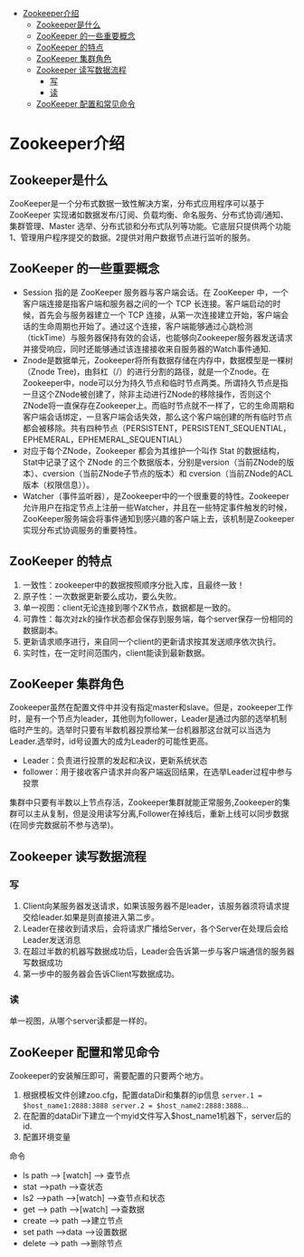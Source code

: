 - [Zookeeper介绍](#zookeeper%e4%bb%8b%e7%bb%8d)
  - [Zookeeper是什么](#zookeeper%e6%98%af%e4%bb%80%e4%b9%88)
  - [ZooKeeper 的一些重要概念](#zookeeper-%e7%9a%84%e4%b8%80%e4%ba%9b%e9%87%8d%e8%a6%81%e6%a6%82%e5%bf%b5)
  - [ZooKeeper 的特点](#zookeeper-%e7%9a%84%e7%89%b9%e7%82%b9)
  - [ZooKeeper 集群角色](#zookeeper-%e9%9b%86%e7%be%a4%e8%a7%92%e8%89%b2)
  - [Zookeeper 读写数据流程](#zookeeper-%e8%af%bb%e5%86%99%e6%95%b0%e6%8d%ae%e6%b5%81%e7%a8%8b)
    - [写](#%e5%86%99)
    - [读](#%e8%af%bb)
  - [ZooKeeper 配置和常见命令](#zookeeper-%e9%85%8d%e7%bd%ae%e5%92%8c%e5%b8%b8%e8%a7%81%e5%91%bd%e4%bb%a4)

# Zookeeper介绍

## Zookeeper是什么

ZooKeeper是一个分布式数据一致性解决方案，分布式应用程序可以基于 ZooKeeper 实现诸如数据发布/订阅、负载均衡、命名服务、分布式协调/通知、集群管理、Master 选举、分布式锁和分布式队列等功能。它底层只提供两个功能1、管理用户程序提交的数据。2提供对用户数据节点进行监听的服务。

## ZooKeeper 的一些重要概念

- Session 指的是 ZooKeeper 服务器与客户端会话。在 ZooKeeper 中，一个客户端连接是指客户端和服务器之间的一个 TCP 长连接。客户端启动的时候，首先会与服务器建立一个 TCP 连接，从第一次连接建立开始，客户端会话的生命周期也开始了。通过这个连接，客户端能够通过心跳检测（tickTime）与服务器保持有效的会话，也能够向Zookeeper服务器发送请求并接受响应，同时还能够通过该连接接收来自服务器的Watch事件通知.
- Znode是数据单元，Zookeeper将所有数据存储在内存中，数据模型是一棵树（Znode Tree)，由斜杠（/）的进行分割的路径，就是一个Znode。在Zookeeper中，node可以分为持久节点和临时节点两类。所谓持久节点是指一旦这个ZNode被创建了，除非主动进行ZNode的移除操作，否则这个ZNode将一直保存在Zookeeper上。而临时节点就不一样了，它的生命周期和客户端会话绑定，一旦客户端会话失效，那么这个客户端创建的所有临时节点都会被移除。共有四种节点（PERSISTENT，PERSISTENT_SEQUENTIAL，EPHEMERAL，EPHEMERAL_SEQUENTIAL）
- 对应于每个ZNode，Zookeeper 都会为其维护一个叫作 Stat 的数据结构，Stat中记录了这个 ZNode 的三个数据版本，分别是version（当前ZNode的版本）、cversion（当前ZNode子节点的版本）和 cversion（当前ZNode的ACL版本（权限信息））。
- Watcher（事件监听器），是Zookeeper中的一个很重要的特性。Zookeeper允许用户在指定节点上注册一些Watcher，并且在一些特定事件触发的时候，ZooKeeper服务端会将事件通知到感兴趣的客户端上去，该机制是Zookeeper实现分布式协调服务的重要特性。

## ZooKeeper 的特点

1. 一致性：zookeeper中的数据按照顺序分批入库，且最终一致！
2. 原子性：一次数据更新要么成功，要么失败。
3. 单一视图：client无论连接到哪个ZK节点，数据都是一致的。
4. 可靠性：每次对zk的操作状态都会保存到服务端，每个server保存一份相同的数据副本。
5. 更新请求顺序进行，来自同一个client的更新请求按其发送顺序依次执行。
6. 实时性，在一定时间范围内，client能读到最新数据。

## ZooKeeper 集群角色

Zookeeper虽然在配置文件中并没有指定master和slave。但是，zookeeper工作时，是有一个节点为leader，其他则为follower，Leader是通过内部的选举机制临时产生的。选举时只要有半数机器投票给某一台机器那这台就可以当选为Leader.选举时，id号设置大的成为Leader的可能性更高。

- Leader：负责进行投票的发起和决议，更新系统状态
- follower：用于接收客户请求并向客户端返回结果，在选举Leader过程中参与投票

集群中只要有半数以上节点存活，Zookeeper集群就能正常服务,Zookeeper的集群可以主从复制，但是没用读写分离,Follower在掉线后，重新上线可以同步数据(在同步完数据前不参与选举)。

## Zookeeper 读写数据流程

### 写

1. Client向某服务器发送请求，如果该服务器不是leader，该服务器须将请求提交给leader.如果是则直接进入第二步。
2. Leader在接收到请求后，会将请求广播给Server，各个Server在处理后会给Leader发送消息
3. 在超过半数的机器写数据成功后，Leader会告诉第一步与客户端通信的服务器写数据成功
4. 第一步中的服务器会告诉Client写数据成功。

### 读

单一视图，从哪个server读都是一样的。

## ZooKeeper 配置和常见命令

Zookeeper的安装解压即可，需要配置的只要两个地方。

1. 根据模板文件创建zoo.cfg，配置dataDir和集群的ip信息   `server.1 = $host_name1:2888:3888 server.2 = $host_name2:2888:3888`...
2. 在配置的dataDir下建立一个myid文件写入$host_name1机器下，server后的id.
3. 配置环境变量

命令

- ls path --> [watch] --> 查节点
- stat -->path  -->查状态
- ls2 -->path -->[watch] -->查节点和状态
- get --> path -->[watch] -->查数据
- create --> path -->建立节点
- set path  -->data -->设置数据
- delete --> path -->删除节点

